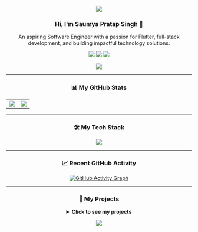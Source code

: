 <p align="center">
  <img src="https://capsule-render.vercel.app/api?type=rounded&color=auto&height=180&section=header&text=Saumya%20Pratap%20Singh&fontSize=50&fontColor=fff&animation=fadeIn&fontAlignY=40" />
</p>

<div align="center">
  <h3>Hi, I'm Saumya Pratap Singh 👋</h3>
  <p>An aspiring Software Engineer with a passion for Flutter, full-stack development, and building impactful technology solutions.</p>
</div>

<p align="center">
  <a href="mailto:saumyrajpoot666@gmail.com"><img src="https://img.shields.io/badge/Gmail-D14836?style=for-the-badge&logo=gmail&logoColor=white"></a>
  <a href="[YOUR LINKEDIN URL HERE]"><img src="https://img.shields.io/badge/LinkedIn-0077B5?style=for-the-badge&logo=linkedin&logoColor=white"></a>
  <a href="[YOUR PORTFOLIO URL HERE]"><img src="https://img.shields.io/badge/Portfolio-8A2BE2?style=for-the-badge&logo=About.me&logoColor=white"></a>
</p>

<p align="center">
  <a href="https://github.com/ryo-ma/github-profile-trophy">
    <img src="https://github-profile-trophy.vercel.app/?username=SaumyaPratapSingh-cyber&theme=gruvbox&no-frame=true&column=7&margin-w=15&margin-h=15" />
  </a>
</p>

---

<h3 align="center">📊 My GitHub Stats</h3>
<table align="center" width="90%">
  <tr>
    <td width="50%" align="center">
      <a href="https://github.com/SaumyaPratapSingh-cyber">
        <img src="https://github-readme-stats.vercel.app/api?username=SaumyaPratapSingh-cyber&show_icons=true&theme=gruvbox&hide_border=true&count_private=true" />
      </a>
    </td>
    <td width="50%" align="center">
       <a href="https://github.com/SaumyaPratapSingh-cyber">
         <img src="https://streak-stats.demolab.com?user=SaumyaPratapSingh-cyber&theme=gruvbox&hide_border=true" />
       </a>
    </td>
  </tr>
</table>

---

<h3 align="center">🛠️ My Tech Stack</h3>
<p align="center">
  <a href="https://skillicons.dev">
    <img src="https://skillicons.dev/icons?i=java,python,c,flutter,dart,react,nodejs,express,mongodb,firebase,gcp,git,github,vscode,figma&perline=8&theme=gruvbox_dark"/>
  </a>
</p>

---

<h3 align="center">📈 Recent GitHub Activity</h3>
<p align="center">
  <a href="https://github.com/SaumyaPratapSingh-cyber">
    <img src="https://github-readme-activity-graph.vercel.app/graph?username=SaumyaPratapSingh-cyber&theme=gruvbox&hide_border=true&area=true" alt="GitHub Activity Graph"/>
  </a>
</p>

---

<h3 align="center">📂 My Projects</h3>
<details align="center">
  <summary><strong>Click to see my projects</strong></summary>
  <br/>
  <table align="center" width="90%">
    <tr>
      <td width="50%" valign="top" style="padding: 10px;">
        <h4>🌾 Krishi Seva App</h4>
        <p>Empowering farmers with AI-powered disease detection, government scheme access, and smart crop recommendations.</p>
      </td>
      <td width="50%" valign="top" style="padding: 10px;">
        <h4>📚 AKTU-FIRM</h4>
        <p>A Flutter app for B.Tech students providing notes, PYQs, and an in-built AI for generating concise solutions.</p>
      </td>
    </tr>
    <tr>
      <td width="50%" valign="top" style="padding: 10px;">
        <h4>🛒 TechBazar</h4>
        <p>A full-featured MERN stack e-commerce application with modern UI and robust backend functionalities.</p>
      </td>
      <td width="50%" valign="top" style="padding: 10px;">
        <h4>🖥️ Multi-Functional GUI</h4>
        <p>A versatile Python desktop application bundling multiple tools like a clock, calculator, notepad, and web search.</p>
      </td>
    </tr>
  </table>
</details>

<p align="center">
  <img src="https://capsule-render.vercel.app/api?type=rounded&color=auto&height=100&section=footer" />
</p>
